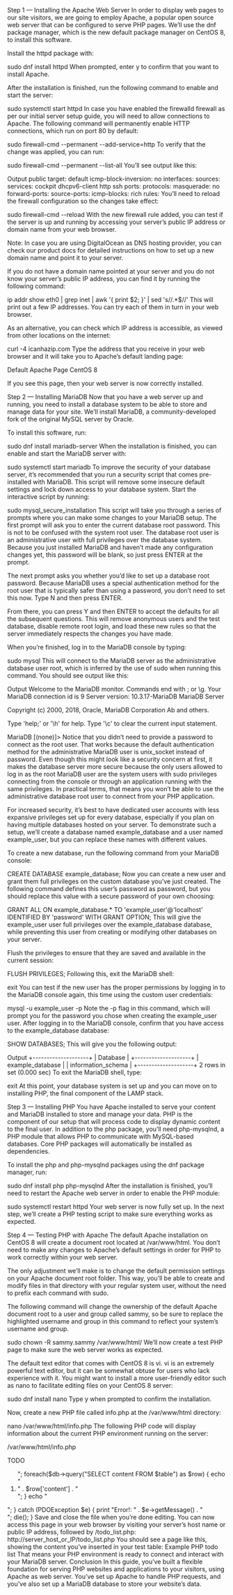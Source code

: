 Step 1 — Installing the Apache Web Server
In order to display web pages to our site visitors, we are going to employ Apache, a popular open source web server that can be configured to serve PHP pages. We’ll use the dnf package manager, which is the new default package manager on CentOS 8, to install this software.

Install the httpd package with:

sudo dnf install httpd
When prompted, enter y to confirm that you want to install Apache.

After the installation is finished, run the following command to enable and start the server:

sudo systemctl start httpd
In case you have enabled the firewalld firewall as per our initial server setup guide, you will need to allow connections to Apache. The following command will permanently enable HTTP connections, which run on port 80 by default:

sudo firewall-cmd --permanent --add-service=http
To verify that the change was applied, you can run:

sudo firewall-cmd --permanent --list-all
You’ll see output like this:

Output
public
  target: default
  icmp-block-inversion: no
  interfaces: 
  sources: 
  services: cockpit dhcpv6-client http ssh
  ports: 
  protocols: 
  masquerade: no
  forward-ports: 
  source-ports: 
  icmp-blocks: 
  rich rules: 
You’ll need to reload the firewall configuration so the changes take effect:

sudo firewall-cmd --reload
With the new firewall rule added, you can test if the server is up and running by accessing your server’s public IP address or domain name from your web browser.

Note: In case you are using DigitalOcean as DNS hosting provider, you can check our product docs for detailed instructions on how to set up a new domain name and point it to your server.

If you do not have a domain name pointed at your server and you do not know your server’s public IP address, you can find it by running the following command:

ip addr show eth0 | grep inet | awk '{ print $2; }' | sed 's/\/.*$//'
This will print out a few IP addresses. You can try each of them in turn in your web browser.

As an alternative, you can check which IP address is accessible, as viewed from other locations on the internet:

curl -4 icanhazip.com
Type the address that you receive in your web browser and it will take you to Apache’s default landing page:

Default Apache Page CentOS 8

If you see this page, then your web server is now correctly installed.

Step 2 — Installing MariaDB
Now that you have a web server up and running, you need to install a database system to be able to store and manage data for your site. We’ll install MariaDB, a community-developed fork of the original MySQL server by Oracle.

To install this software, run:

sudo dnf install mariadb-server
When the installation is finished, you can enable and start the MariaDB server with:

sudo systemctl start mariadb
To improve the security of your database server, it’s recommended that you run a security script that comes pre-installed with MariaDB. This script will remove some insecure default settings and lock down access to your database system. Start the interactive script by running:

sudo mysql_secure_installation
This script will take you through a series of prompts where you can make some changes to your MariaDB setup. The first prompt will ask you to enter the current database root password. This is not to be confused with the system root user. The database root user is an administrative user with full privileges over the database system. Because you just installed MariaDB and haven’t made any configuration changes yet, this password will be blank, so just press ENTER at the prompt.

The next prompt asks you whether you’d like to set up a database root password. Because MariaDB uses a special authentication method for the root user that is typically safer than using a password, you don’t need to set this now. Type N and then press ENTER.

From there, you can press Y and then ENTER to accept the defaults for all the subsequent questions. This will remove anonymous users and the test database, disable remote root login, and load these new rules so that the server immediately respects the changes you have made.

When you’re finished, log in to the MariaDB console by typing:

sudo mysql
This will connect to the MariaDB server as the administrative database user root, which is inferred by the use of sudo when running this command. You should see output like this:

Output
Welcome to the MariaDB monitor.  Commands end with ; or \g.
Your MariaDB connection id is 9
Server version: 10.3.17-MariaDB MariaDB Server

Copyright (c) 2000, 2018, Oracle, MariaDB Corporation Ab and others.

Type 'help;' or '\h' for help. Type '\c' to clear the current input statement.

MariaDB [(none)]> 
Notice that you didn’t need to provide a password to connect as the root user. That works because the default authentication method for the administrative MariaDB user is unix_socket instead of password. Even though this might look like a security concern at first, it makes the database server more secure because the only users allowed to log in as the root MariaDB user are the system users with sudo privileges connecting from the console or through an application running with the same privileges. In practical terms, that means you won’t be able to use the administrative database root user to connect from your PHP application.

For increased security, it’s best to have dedicated user accounts with less expansive privileges set up for every database, especially if you plan on having multiple databases hosted on your server. To demonstrate such a setup, we’ll create a database named example_database and a user named example_user, but you can replace these names with different values.

To create a new database, run the following command from your MariaDB console:

CREATE DATABASE example_database;
Now you can create a new user and grant them full privileges on the custom database you’ve just created. The following command defines this user’s password as password, but you should replace this value with a secure password of your own choosing:

GRANT ALL ON example_database.* TO 'example_user'@'localhost' IDENTIFIED BY 'password' WITH GRANT OPTION;
This will give the example_user user full privileges over the example\_database database, while preventing this user from creating or modifying other databases on your server.

Flush the privileges to ensure that they are saved and available in the current session:

FLUSH PRIVILEGES;
Following this, exit the MariaDB shell:

exit
You can test if the new user has the proper permissions by logging in to the MariaDB console again, this time using the custom user credentials:

mysql -u example_user -p
Note the -p flag in this command, which will prompt you for the password you chose when creating the example_user user. After logging in to the MariaDB console, confirm that you have access to the example\_database database:

SHOW DATABASES;
This will give you the following output:

Output
+--------------------+
| Database           |
+--------------------+
| example_database   |
| information_schema |
+--------------------+
2 rows in set (0.000 sec)
To exit the MariaDB shell, type:

exit
At this point, your database system is set up and you can move on to installing PHP, the final component of the LAMP stack.

Step 3 — Installing PHP
You have Apache installed to serve your content and MariaDB installed to store and manage your data. PHP is the component of our setup that will process code to display dynamic content to the final user. In addition to the php package, you’ll need php-mysqlnd, a PHP module that allows PHP to communicate with MySQL-based databases. Core PHP packages will automatically be installed as dependencies.

To install the php and php-mysqlnd packages using the dnf package manager, run:

sudo dnf install php php-mysqlnd
After the installation is finished, you’ll need to restart the Apache web server in order to enable the PHP module:

sudo systemctl restart httpd
Your web server is now fully set up. In the next step, we’ll create a PHP testing script to make sure everything works as expected.

Step 4 — Testing PHP with Apache
The default Apache installation on CentOS 8 will create a document root located at /var/www/html. You don’t need to make any changes to Apache’s default settings in order for PHP to work correctly within your web server.

The only adjustment we’ll make is to change the default permission settings on your Apache document root folder. This way, you’ll be able to create and modify files in that directory with your regular system user, without the need to prefix each command with sudo.

The following command will change the ownership of the default Apache document root to a user and group called sammy, so be sure to replace the highlighted username and group in this command to reflect your system’s username and group.

sudo chown -R sammy.sammy /var/www/html/
We’ll now create a test PHP page to make sure the web server works as expected.

The default text editor that comes with CentOS 8 is vi. vi is an extremely powerful text editor, but it can be somewhat obtuse for users who lack experience with it. You might want to install a more user-friendly editor such as nano to facilitate editing files on your CentOS 8 server:

sudo dnf install nano
Type y when prompted to confirm the installation.

Now, create a new PHP file called info.php at the /var/www/html directory:

nano /var/www/html/info.php
The following PHP code will display information about the current PHP environment running on the server:

/var/www/html/info.php
<?php

phpinfo();
When you are finished, save and close the file. If you are using nano, you can do that by typing CTRL+X, then Y and ENTER to confirm.

Now we can test whether our web server can correctly display content generated by a PHP script. Go to your browser and access your server hostname or IP address, followed by /info.php:

http://server_host_or_IP/info.php
You’ll see a page similar to this:

CentOS 8 default PHP info Apache

After checking the relevant information about your PHP server through that page, it’s best to remove the file you created as it contains sensitive information about your PHP environment and your CentOS server. You can use rm to remove that file:

rm /var/www/html/info.php
You can always regenerate this file if you need it later. Next, we’ll test the database connection from the PHP side.

Step 5 — Testing Database Connection from PHP (Optional)
If you want to test if PHP is able to connect to MariaDB and execute database queries, you can create a test table with dummy data and query for its contents from a PHP script.

First, connect to the MariaDB console with the database user you created in Step 2 of this guide:

mysql -u example_user -p
Create a table named todo_list. From the MariaDB console, run the following statement:

CREATE TABLE example_database.todo_list (
	item_id INT AUTO_INCREMENT,
	content VARCHAR(255),
	PRIMARY KEY(item_id)
);
Now, insert a few rows of content in the test table. You might want to repeat the next command a few times, using different values:

INSERT INTO example_database.todo_list (content) VALUES ("My first important item");
To confirm that the data was successfully saved to your table, run:

SELECT * FROM example_database.todo_list;
You will see the following output:

Output
+---------+--------------------------+
| item_id | content                  |
+---------+--------------------------+
|       1 | My first important item  |
|       2 | My second important item |
|       3 | My third important item  |
|       4 | and this one more thing  |
+---------+--------------------------+
4 rows in set (0.000 sec)

After confirming that you have valid data in your test table, you can exit the MariaDB console:

exit
Now you can create the PHP script that will connect to MariaDB and query for your content. Create a new PHP file in your custom web root directory using your preferred editor. We’ll use nano for that:

nano /var/www/html/todo_list.php
Add the following content to your PHP script:

/var/www/html/todo_list.php
<?php
$user = "example_user";
$password = "password";
$database = "example_database";
$table = "todo_list";

try {
  $db = new PDO("mysql:host=localhost;dbname=$database", $user, $password);
  echo "<h2>TODO</h2><ol>"; 
  foreach($db->query("SELECT content FROM $table") as $row) {
    echo "<li>" . $row['content'] . "</li>";
  }
  echo "</ol>";
} catch (PDOException $e) {
    print "Error!: " . $e->getMessage() . "<br/>";
    die();
}
Save and close the file when you’re done editing.

You can now access this page in your web browser by visiting your server’s host name or public IP address, followed by /todo_list.php:

http://server_host_or_IP/todo_list.php
You should see a page like this, showing the content you’ve inserted in your test table:

Example PHP todo list

That means your PHP environment is ready to connect and interact with your MariaDB server.

Conclusion
In this guide, you’ve built a flexible foundation for serving PHP websites and applications to your visitors, using Apache as web server. You’ve set up Apache to handle PHP requests, and you’ve also set up a MariaDB database to store your website’s data.
